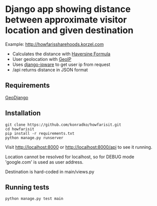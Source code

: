 # Django app showing distance between approximate visitor location and given destination

Example: <http://howfarissharehoods.korzel.com>

* Calculates the distance with [Haversine Formula](http://stackoverflow.com/questions/4913349/haversine-formula-in-python-bearing-and-distance-between-two-gps-points)
* User geolocation with [GeoIP](https://docs.djangoproject.com/en/dev/ref/contrib/gis/geoip/)
* Uses [django-ipware](https://pypi.python.org/pypi/django-ipware) to get user ip from request
* /api returns distance in JSON format

## Requirements

[GeoDjango](https://docs.djangoproject.com/en/dev/ref/contrib/gis/install/)

## Installation

    git clone https://github.com/konradko/howfarisit.git
    cd howfarisit
    pip install -r requirements.txt
    python manage.py runserver

Visit <http://localhost:8000> or <http://localhost:8000/api> to see it running.

Location cannot be resolved for localhost, so for DEBUG mode 'google.com' is used as user address.

Destination is hard-coded in main/views.py

## Running tests

    python manage.py test main